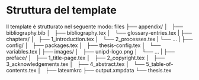 # Struttura del template

Il template è strutturato nel seguente modo:
files
├── appendix/
│   ├── bibliography.bib
│   ├── bibliography.tex
│   └── glossary-entries.tex
|
├── chapters/
│   ├── 1_introduction.tex
│   └── 2_processes.tex
|   └── ...
|
├── config/
│   ├── packages.tex
│   ├── thesis-config.tex
│   └── variables.tex
|
├── images/
│   ├── unipd-logo.png
│   └── ...
|
├── preface/
│   ├── 1_title-page.tex
│   ├── 2_copyright.tex
│   ├── 3_acknowledgements.tex
│   ├── 4_abstract.tex
│   └── 5_table-of-contents.tex
│   
├── latexmkrc
├── output.xmpdata
└── thesis.tex
```